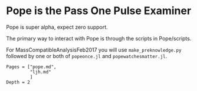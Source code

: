 # Pope is the Pass One Pulse Examiner

Pope is super alpha, expect zero support.

The primary way to interact with Pope is through the scripts in Pope/scripts.

For MassCompatibleAnalysisFeb2017 you will use `make_preknowledge.py` followed
by one or both of `popeonce.jl` and `popewatchesmatter.jl`.


```@contents
Pages = ["pope.md",
         "ljh.md"
         ]
Depth = 2
```
